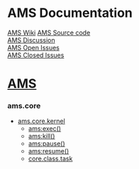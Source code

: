 # AMS Documentation

[AMS Wiki](https://github.com/CaptainSpauldings/AMS-Doc/wiki)
[AMS Source code](https://github.com/CaptainSpauldings/AMS)  
[AMS Discussion](https://github.com/orgs/CaptainSpauldings/teams/amsdevteam)  
[AMS Open Issues](https://github.com/CaptainSpauldings/AMS/issues)  
[AMS Closed Issues](https://github.com/CaptainSpauldings/AMS/issues?q=is%3Aissue+is%3Aclosed)  


# [AMS](https://github.com/CaptainSpauldings/AMS-Doc/wiki)
### **ams.core**
  * [ams.core.kernel](https://github.com/CaptainSpauldings/AMS-Doc/wiki/ams.core.kernel)
    * [ams:exec()](https://github.com/CaptainSpauldings/AMS-Doc/wiki/ams:exec())
    * [ams:kill()](https://github.com/CaptainSpauldings/AMS-Doc/wiki/ams:kill())
    * [ams:pause()](https://github.com/CaptainSpauldings/AMS-Doc/wiki/ams:pause())
    * [ams:resume()](https://github.com/CaptainSpauldings/AMS-Doc/wiki/ams:resume())
    * [core.class.task](https://github.com/CaptainSpauldings/AMS-Doc/wiki/core.class.task)
